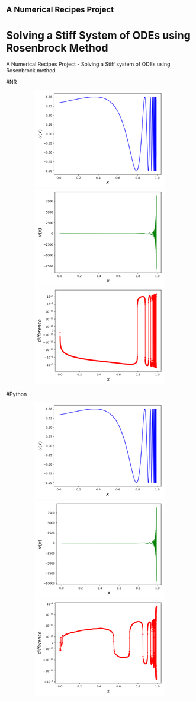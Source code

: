 ## A Numerical Recipes Project
# Solving a Stiff System of ODEs using Rosenbrock Method
A Numerical Recipes Project - Solving a Stiff system of  ODEs using Rosenbrock method

#NR

<p align="middle">
   <img src=https://github.com/amirh0ss3in/A-Numerical-Recipes-Project---Solving-a-Stiff-system-of-ODEs-using-Rosenbrock-method/blob/main/Images/NR/u.svg width="350" title="hover text">
   <img src=https://github.com/amirh0ss3in/A-Numerical-Recipes-Project---Solving-a-Stiff-system-of-ODEs-using-Rosenbrock-method/blob/main/Images/NR/v.svg width="350" title="hover text">
   <img src=https://github.com/amirh0ss3in/A-Numerical-Recipes-Project---Solving-a-Stiff-system-of-ODEs-using-Rosenbrock-method/blob/main/Images/NR/difference.svg width="350" title="hover text">
<p>


#Python
   
<p align="middle">
   <img src=https://github.com/amirh0ss3in/A-Numerical-Recipes-Project---Solving-a-Stiff-system-of-ODEs-using-Rosenbrock-method/blob/main/Images/Python/u.svg width="350" title="hover text">
   <img src=https://github.com/amirh0ss3in/A-Numerical-Recipes-Project---Solving-a-Stiff-system-of-ODEs-using-Rosenbrock-method/blob/main/Images/Python/v.svg width="350" title="hover text">
   <img src=https://github.com/amirh0ss3in/A-Numerical-Recipes-Project---Solving-a-Stiff-system-of-ODEs-using-Rosenbrock-method/blob/main/Images/Python/difference.svg width="350" title="hover text">
<p>

